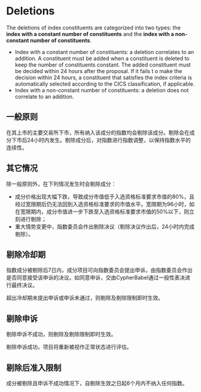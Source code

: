 # Deletions

The deletions of index constituents are categorized into two types: the **index with a constant number of constituents** and the **index with a non-constant number of constituents**.

* Index with a constant number of constituents: a deletion correlates to an addition. A constituent must be added when a constituent is deleted to keep the number of constituents constant. The added constituent must be decided within 24 hours after the proposal. If it fails t o make the decision within 24 hours, a constituent that satisfies the index criteria is automatically selected according to the CICS classification, if applicable.
* Index with a non-constant number of constituents: a deletion does not correlate to an addition.

## 一般原则

在其上市的主要交易所下市，所有纳入该成分的指数均会剔除该成分。剔除会在成分下市后24小时内发生。剔除成分后，对指数进行指数调整，以保持指数水平的连续性。

## 其它情况

除一般原则外，在下列情况发生时会剔除成分：

* 成分价格出现大幅下跌，导致成分市值低于入选资格标准要求市值的80%，且经过宽限期后仍无法回到入选资格标准要求的市值水平。宽限期为96小时，如在宽限期内，成分市值进一步下跌至入选资格标准要求市值的50%以下，则立刻进行剔除；
* 重大情势变更中，指数委员会作出剔除决议（剔除决议作出后，24小时内完成剔除）。

## 剔除冷却期

指数成分被剔除后7日内，成分项目可向指数委员会提出申诉，由指数委员会作出是否同意接受该申诉的决议。如同意申诉，交由CypherBabel通过一般性表决进行最终决议。

超出冷却期未提出申诉或申诉未通过，则剔除及剔除限制即时生效。

## 剔除申诉

剔除申诉不成功，则剔除及剔除限制即时生效。

剔除申诉成功，项目将重新被视作正常状态进行评估。

## 剔除后准入限制

成分被剔除且申诉不成功情况下，自剔除生效之日起6个月内不纳入任何指数。
